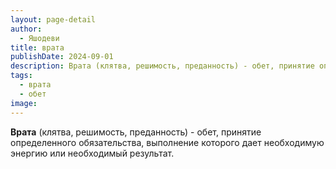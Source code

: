 ```yaml
---
layout: page-detail
author:
  - Яшодеви
title: врата
publishDate: 2024-09-01
description: Врата (клятва, решимость, преданность) - обет, принятие определенного обязательства, выполнение которого дает необходимую энергию или необходимый результат.
tags:
  - врата
  - обет
image:
---
```

**Врата** (клятва, решимость, преданность) - обет, принятие определенного обязательства, выполнение которого дает необходимую энергию или необходимый результат.

